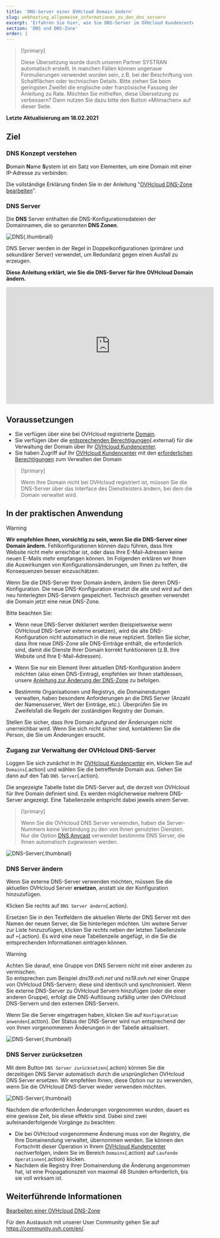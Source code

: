 ```yaml
---
title: 'DNS-Server einer OVHcloud Domain ändern'
slug: webhosting_allgemeine_informationen_zu_den_dns_servern
excerpt: 'Erfahren Sie hier, wie Sie DNS-Server im OVHcloud Kundencenter bearbeiten'
section: 'DNS und DNS-Zone'
order: 1
---
```


> [!primary]
>
> Diese Übersetzung wurde durch unseren Partner SYSTRAN automatisch erstellt. In manchen Fällen können ungenaue Formulierungen verwendet worden sein, z.B. bei der Beschriftung von Schaltflächen oder technischen Details. Bitte ziehen Sie beim geringsten Zweifel die englische oder französische Fassung der Anleitung zu Rate. Möchten Sie mithelfen, diese Übersetzung zu verbessern? Dann nutzen Sie dazu bitte den Button «Mitmachen» auf dieser Seite.
>

**Letzte Aktualisierung am 18.02.2021**

## Ziel

### DNS Konzept verstehen 

**D**omain **N**ame **S**ystem ist ein Satz von Elementen, um eine Domain mit einer IP-Adresse zu verbinden.

Die vollständige Erklärung finden Sie in der Anleitung "[OVHcloud DNS-Zone bearbeiten](../webhosting_bearbeiten_der_dns_zone/#understanddns)".

### DNS Server 

Die **DNS** Server enthalten die DNS-Konfigurationsdateien der Domainnamen, die so genannten **DNS Zonen**.

![DNS](images/dnsserver.png){.thumbnail}

DNS Server werden in der Regel in Doppelkonfigurationen (primärer und sekundärer Server) verwendet, um Redundanz gegen einen Ausfall zu erzeugen.

**Diese Anleitung erklärt, wie Sie die DNS-Server für Ihre OVHcloud Domain ändern.**

<iframe width="560" height="315" src="https://www.youtube-nocookie.com/embed/BvrUi26ShzI" frameborder="0" allow="accelerometer; autoplay; clipboard-write; encrypted-media; gyroscope; picture-in-picture" allowfullscreen></iframe>

## Voraussetzungen

- Sie verfügen über eine bei OVHcloud registrierte [Domain](https://www.ovhcloud.com/de/domains/).
- Sie verfügen über die [entsprechenden Berechtigungen](../../customer/verwaltung-der-kontakte/){.external} für die Verwaltung der Domain über Ihr [OVHcloud Kundencenter](https://www.ovh.com/auth/?action=gotomanager&from=https://www.ovh.de/&ovhSubsidiary=de).
- Sie haben Zugriff auf Ihr [OVHcloud Kundencenter](https://www.ovh.com/auth/?action=gotomanager&from=https://www.ovh.de/&ovhSubsidiary=de
) mit den [erforderlichen Berechtigungen](../../customer/verwaltung-der-kontakte/) zum Verwalten der Domain

> [!primary]
>
> Wenn Ihre Domain nicht bei OVHcloud registriert ist, müssen Sie die DNS-Server über das Interface des Dienstleisters ändern, bei dem die Domain verwaltet wird.
>

## In der praktischen Anwendung

> [!warning]
>
> **Wir empfehlen Ihnen, vorsichtig zu sein, wenn Sie die DNS-Server einer Domain ändern.** Fehlkonfigurationen können dazu führen, dass Ihre Website nicht mehr erreichbar ist, oder dass Ihre E-Mail-Adressen keine neuen E-Mails mehr empfangen können. Im Folgenden erklären wir Ihnen die Auswirkungen von Konfigurationsänderungen, um Ihnen zu helfen, die Konsequenzen besser einzuschätzen.
>

Wenn Sie die DNS-Server Ihrer Domain ändern, ändern Sie deren DNS-Konfiguration. Die neue DNS-Konfiguration ersetzt die alte und wird auf den neu hinterlegten DNS-Servern gespeichert. Technisch gesehen verwendet die Domain jetzt eine neue DNS-Zone.

Bitte beachten Sie:

- Wenn neue DNS-Server deklariert werden (beispielsweise wenn OVHcloud DNS-Server externe ersetzen), wird die alte DNS-Konfiguration nicht automatisch in die neue repliziert. Stellen Sie sicher, dass Ihre neue DNS-Zone alle DNS-Einträge enthält, die erforderlich sind, damit die Dienste Ihrer Domain korrekt funktionieren (z.B. Ihre Website und Ihre E-Mail-Adressen).

- Wenn Sie nur ein Element Ihrer aktuellen DNS-Konfiguration ändern möchten (also einen DNS-Eintrag), empfehlen wir Ihnen stattdessen, unsere [Anleitung zur Änderung der DNS-Zone](../webhosting_bearbeiten_der_dns_zone/) zu befolgen.

- Bestimmte Organisationen und Registrys, die Domainendungen verwalten, haben besondere Anforderungen an die DNS Server (Anzahl der Namensserver, Wert der Einträge, etc.). Überprüfen Sie im Zweifelsfall die Regeln der zuständigen Registry der Domain.

Stellen Sie sicher, dass Ihre Domain aufgrund der Änderungen nicht unerreichbar wird. Wenn Sie sich nicht sicher sind, kontaktieren Sie die Person, die Sie um Änderungen ersucht.


### Zugang zur Verwaltung der OVHcloud DNS-Server

Loggen Sie sich zunächst in Ihr [OVHcloud Kundencenter](https://www.ovh.com/auth/?action=gotomanager&from=https://www.ovh.de/&ovhSubsidiary=de) ein, klicken Sie auf `Domains`{.action} und wählen Sie die betreffende Domain aus. Gehen Sie dann auf den Tab `DNS Server`{.action}.

Die angezeigte Tabelle listet die DNS-Server auf, die derzeit von OVHcloud für Ihre Domain definiert sind. Es werden möglicherweise mehrere DNS-Server angezeigt. Eine Tabellenzeile entspricht dabei jeweils einem Server.

> [!primary]
>
> Wenn Sie die OVHcloud DNS Server verwenden, haben die Server-Nummern keine Verbindung zu den von Ihnen genutzten Diensten. Nur die Option [DNS Anycast](https://www.ovhcloud.com/de/domains/options/dns-anycast/) verwendet bestimmte DNS Server, die Ihnen automatisch zugewiesen werden.

![DNS-Server](images/edit-dns-server-ovh-step1.png){.thumbnail}

### DNS Server ändern

Wenn Sie externe DNS-Server verwenden möchten, müssen Sie die aktuellen OVHcloud Server **ersetzen**, anstatt sie der Konfiguration hinzuzufügen. 

Klicken Sie rechts auf `DNS Server ändern`{.action}.

Ersetzen Sie in den Textfeldern die aktuellen Werte der DNS Server mit den Namen der neuen Server, die Sie hinterlegen möchten. Um weitere Server zur Liste hinzuzufügen, klicken Sie rechts neben der letzten Tabellenzeile auf `+`{.action}. Es wird eine neue Tabellenzeile angefügt, in die Sie die entsprechenden Informationen eintragen können.

> [!warning]
>
> Achten Sie darauf, eine Gruppe von DNS Servern nicht mit einer anderen zu vermischen.<br>
> So entsprechen zum Beispiel *dns19.ovh.net* und *ns19.ovh.net* einer Gruppe von OVHcloud DNS-Servern; diese sind identisch und synchronisiert. Wenn Sie externe DNS-Server zu OVHcloud Servern hinzufügen (oder die einer anderen Gruppe), erfolgt die DNS-Auflösung zufällig unter den OVHcloud DNS-Servern und den externen DNS-Servern.

Wenn Sie die Server eingetragen haben, klicken Sie auf `Konfiguration anwenden`{.action}. Der Status der DNS-Server wird nun entsprechend der von Ihnen vorgenommenen Änderungen in der Tabelle aktualisiert.

![DNS-Server](images/edit-dns-server-ovh-step2.png){.thumbnail}

### DNS Server zurücksetzen 

Mit dem Button `DNS Server zurücksetzen`{.action} können Sie die derzeitigen DNS Server automatisch durch die ursprünglichen OVHcloud DNS Server ersetzen. Wir empfehlen Ihnen, diese Option nur zu verwenden, wenn Sie die OVHcloud DNS-Server wieder verwenden möchten. 

![DNS-Server](images/edit-dns-server-ovh-step3.png){.thumbnail}

Nachdem die erforderlichen Änderungen vorgenommen wurden, dauert es eine gewisse Zeit, bis diese effektiv sind. Dabei sind zwei aufeinanderfolgende Vorgänge zu beachten:

- Die bei OVHcloud vorgenommene Änderung muss von der Registry, die Ihre Domainendung verwaltet, übernommen werden. Sie können den Fortschritt dieser Operation in Ihrem [OVHcloud Kundencenter](https://www.ovh.com/auth/?action=gotomanager&from=https://www.ovh.de/&ovhSubsidiary=de) nachverfolgen, indem Sie im Bereich `Domains`{.action} auf `Laufende Operationen`{.action} klicken.
- Nachdem die Registry Ihrer Domainendung die Änderung angenommen hat, ist eine Propagationszeit von maximal 48 Stunden erforderlich, bis sie voll wirksam ist.

## Weiterführende Informationen

[Bearbeiten einer OVHcloud DNS-Zone](../webhosting_bearbeiten_der_dns_zone/)

Für den Austausch mit unserer User Community gehen Sie auf <https://community.ovh.com/en/>.
